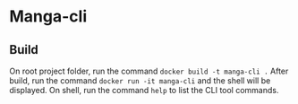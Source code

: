 # Manga-cli

## Build

On root project folder, run the command `docker build -t manga-cli .`
After build, run the command `docker run -it manga-cli` and the shell will be displayed.
On shell, run the command `help` to list the CLI tool commands.